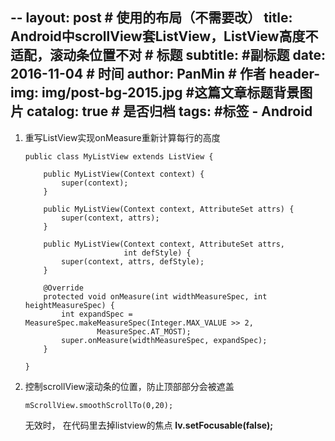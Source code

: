 --
layout:     post                            # 使用的布局（不需要改）
title:      Android中scrollView套ListView，ListView高度不适配，滚动条位置不对             # 标题
subtitle:      #副标题
date:       2016-11-04                      # 时间
author:     PanMin                              # 作者
header-img: img/post-bg-2015.jpg            #这篇文章标题背景图片
catalog: true                               # 是否归档
tags:                                       #标签
    - Android 
---


1. 重写ListView实现onMeasure重新计算每行的高度

	```
	public class MyListView extends ListView {
	
	    public MyListView(Context context) {
	        super(context);
	    }
	
	    public MyListView(Context context, AttributeSet attrs) {
	        super(context, attrs);
	    }
	
	    public MyListView(Context context, AttributeSet attrs,
	                      int defStyle) {
	        super(context, attrs, defStyle);
	    }
	
	    @Override
	    protected void onMeasure(int widthMeasureSpec, int heightMeasureSpec) {
	        int expandSpec = MeasureSpec.makeMeasureSpec(Integer.MAX_VALUE >> 2,
	                MeasureSpec.AT_MOST);
	        super.onMeasure(widthMeasureSpec, expandSpec);
	    }
	
	}
	```

2. 控制scrollView滚动条的位置，防止顶部部分会被遮盖

	```
	mScrollView.smoothScrollTo(0,20);
	```

	无效时， 在代码里去掉listview的焦点 **lv.setFocusable(false);**